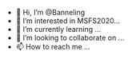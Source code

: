 - 👋 Hi, I’m @Banneling
- 👀 I’m interested in MSFS2020...
- 🌱 I’m currently learning ...
- 💞️ I’m looking to collaborate on ...
- 📫 How to reach me ...

<!---
Banneling/Banneling is a ✨ special ✨ repository because its `README.md` (this file) appears on your GitHub profile.
You can click the Preview link to take a look at your changes.
--->

